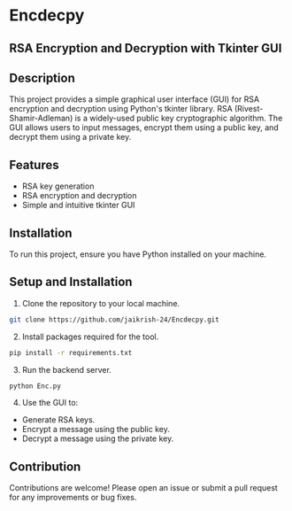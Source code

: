 <h1> Encdecpy </h1>

<h2> RSA Encryption and Decryption with Tkinter GUI </h2>
 
## Description
This project provides a simple graphical user interface (GUI) for RSA encryption and decryption using Python's tkinter library. RSA (Rivest-Shamir-Adleman) is a widely-used public key cryptographic algorithm. The GUI allows users to input messages, encrypt them using a public key, and decrypt them using a private key.

## Features
- RSA key generation
- RSA encryption and decryption
- Simple and intuitive tkinter GUI

## Installation
To run this project, ensure you have Python installed on your machine.

## Setup and Installation
1. Clone the repository to your local machine.
```bash
git clone https://github.com/jaikrish-24/Encdecpy.git
```

2. Install packages required for the tool.
```bash
pip install -r requirements.txt
```

3. Run the backend server.
```bash
python Enc.py
```

4. Use the GUI to:
 - Generate RSA keys.
 - Encrypt a message using the public key.
 - Decrypt a message using the private key.

## Contribution
Contributions are welcome! Please open an issue or submit a pull request for any improvements or bug fixes.
